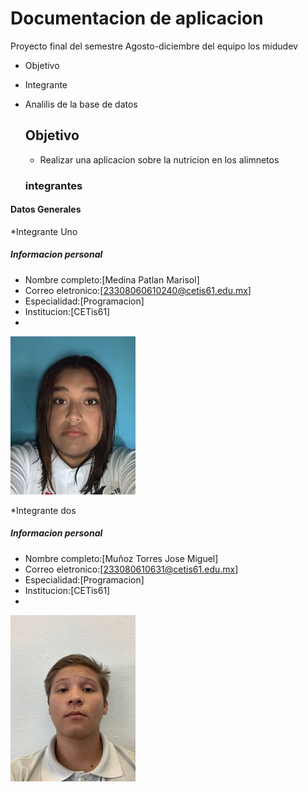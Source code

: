 # Documentacion de aplicacion 
Proyecto final del semestre Agosto-diciembre del equipo los midudev 

- Objetivo
- Integrante
- Analilis de la base de datos

  ## Objetivo
  * Realizar una aplicacion sobre la nutricion en los alimnetos

  ### integrantes
#### Datos Generales 
*Integrante Uno
##### Informacion personal
- Nombre completo:[Medina Patlan Marisol]
- Correo eletronico:[23308060610240@cetis61.edu.mx]
- Especialidad:[Programacion]
- Institucion:[CETis61]
- 
![mifoto](marisol.jpg)


*Integrante dos
##### Informacion personal
- Nombre completo:[Muñoz Torres Jose Miguel]
- Correo eletronico:[233080610631@cetis61.edu.mx]
- Especialidad:[Programacion]
- Institucion:[CETis61]
- 
![mifoto](foto.jpg)
